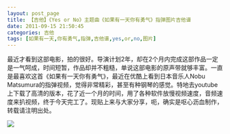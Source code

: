 ```yaml
---
layout: post_page
title: 【吉他】《Yes or No》主题曲《如果有一天你有勇气》指弹图片吉他谱
date: 2011-09-15 21:50:45
categories: 吉他
tags: [如果有一天,你有勇气,指弹,吉他谱,yes,or,no,图片]
---
```



最近才看到这部电影，拍的很好。导演计划2年，却在2个月内完成这部作品一定是一气呵成，时间短暂，作品却并不粗糙，单说这部电影的原声带就够丰富。一直是最喜欢这首《如果有一天你有勇气》，最近在优酷上看到日本音乐人Nobu
Matsumura的指弹视频，觉得非常精彩，甚至有种钢琴的感觉。特地去youtube上下载了高清的版本，花了近一个月的时间，用了各种软件放慢视频速度，音频速度来扒视频，终于今天完工了。现贴上来与大家分享，呃，确实是呕心沥血制作，转载请注明出处。








![](/imgs/ad77ecc634d622dd308f6ba48eabedbec12cdcdb.jpg)

